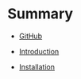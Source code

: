 # Summary

* [GitHub](https://github.com/flintbox/Flint)


* [Introduction](README.md)
* [Installation](INSTALLATION.md)
